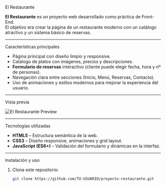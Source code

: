 El Restaurante

**El Restaurante** es un proyecto web desarrollado como práctica de Front-End.  
El objetivo era crear la página de un restaurante moderno con un catálogo atractivo y un sistema básico de reservas.

---

Características principales

- Página principal con diseño limpio y responsive.  
- Catálogo de platos con imágenes, precios y descripciones.  
- **Formulario de reservas** interactivo (cliente puede elegir fecha, hora y nº de personas).  
- Navegación clara entre secciones (Inicio, Menú, Reservas, Contacto).  
- Uso de animaciones y estilos modernos para mejorar la experiencia del usuario.  

---

 Vista previa

![El Restaurante Preview](./media/imagenes/gifRestaurante.gif)

---

 Tecnologías utilizadas

- **HTML5** – Estructura semántica de la web.  
- **CSS3** – Diseño responsive, animaciones y grid layout.  
- **JavaScript (ES6+)** – Validación del formulario y dinámicas en la interfaz.  

---

Instalación y uso

1. Clona este repositorio:
   ```bash
   git clone https://github.com/TU-USUARIO/proyecto-restaurante.git
